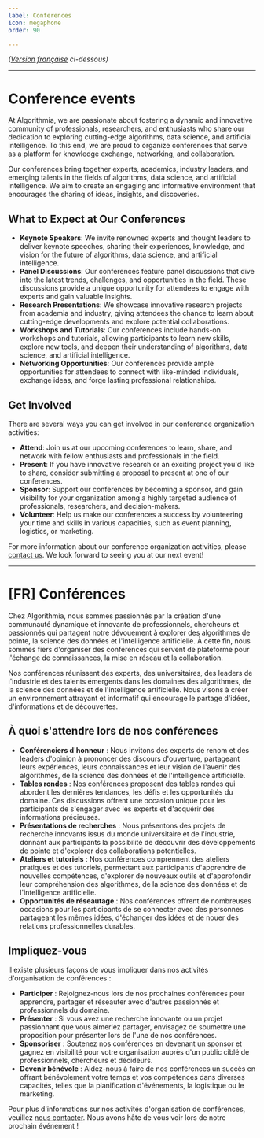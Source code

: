 ```yaml
---
label: Conferences
icon: megaphone
order: 90

---
```

*([Version française](#vf) ci-dessous)*

---

# Conference events
At Algorithmia, we are passionate about fostering a dynamic and innovative community of professionals, researchers, and enthusiasts who share our dedication to exploring cutting-edge algorithms, data science, and artificial intelligence. To this end, we are proud to organize conferences that serve as a platform for knowledge exchange, networking, and collaboration.

Our conferences bring together experts, academics, industry leaders, and emerging talents in the fields of algorithms, data science, and artificial intelligence. We aim to create an engaging and informative environment that encourages the sharing of ideas, insights, and discoveries.

## What to Expect at Our Conferences
- **Keynote Speakers**: We invite renowned experts and thought leaders to deliver keynote speeches, sharing their experiences, knowledge, and vision for the future of algorithms, data science, and artificial intelligence.
- **Panel Discussions**: Our conferences feature panel discussions that dive into the latest trends, challenges, and opportunities in the field. These discussions provide a unique opportunity for attendees to engage with experts and gain valuable insights.
- **Research Presentations**: We showcase innovative research projects from academia and industry, giving attendees the chance to learn about cutting-edge developments and explore potential collaborations.
- **Workshops and Tutorials**: Our conferences include hands-on workshops and tutorials, allowing participants to learn new skills, explore new tools, and deepen their understanding of algorithms, data science, and artificial intelligence.
- **Networking Opportunities**: Our conferences provide ample opportunities for attendees to connect with like-minded individuals, exchange ideas, and forge lasting professional relationships.

## Get Involved
There are several ways you can get involved in our conference organization activities:

- **Attend**: Join us at our upcoming conferences to learn, share, and network with fellow enthusiasts and professionals in the field.
- **Present**: If you have innovative research or an exciting project you'd like to share, consider submitting a proposal to present at one of our conferences.
- **Sponsor**: Support our conferences by becoming a sponsor, and gain visibility for your organization among a highly targeted audience of professionals, researchers, and decision-makers.
- **Volunteer**: Help us make our conferences a success by volunteering your time and skills in various capacities, such as event planning, logistics, or marketing.

For more information about our conference organization activities, please [contact us](/about/contact.md). We look forward to seeing you at our next event!

---

# <a id="vf"></a>[FR] Conférences
Chez Algorithmia, nous sommes passionnés par la création d'une communauté dynamique et innovante de professionnels, chercheurs et passionnés qui partagent notre dévouement à explorer des algorithmes de pointe, la science des données et l'intelligence artificielle. À cette fin, nous sommes fiers d'organiser des conférences qui servent de plateforme pour l'échange de connaissances, la mise en réseau et la collaboration.

Nos conférences réunissent des experts, des universitaires, des leaders de l'industrie et des talents émergents dans les domaines des algorithmes, de la science des données et de l'intelligence artificielle. Nous visons à créer un environnement attrayant et informatif qui encourage le partage d'idées, d'informations et de découvertes.

## À quoi s'attendre lors de nos conférences
- **Conférenciers d'honneur** : Nous invitons des experts de renom et des leaders d'opinion à prononcer des discours d'ouverture, partageant leurs expériences, leurs connaissances et leur vision de l'avenir des algorithmes, de la science des données et de l'intelligence artificielle.
- **Tables rondes** : Nos conférences proposent des tables rondes qui abordent les dernières tendances, les défis et les opportunités du domaine. Ces discussions offrent une occasion unique pour les participants de s'engager avec les experts et d'acquérir des informations précieuses.
- **Présentations de recherches** : Nous présentons des projets de recherche innovants issus du monde universitaire et de l'industrie, donnant aux participants la possibilité de découvrir des développements de pointe et d'explorer des collaborations potentielles.
- **Ateliers et tutoriels** : Nos conférences comprennent des ateliers pratiques et des tutoriels, permettant aux participants d'apprendre de nouvelles compétences, d'explorer de nouveaux outils et d'approfondir leur compréhension des algorithmes, de la science des données et de l'intelligence artificielle.
- **Opportunités de réseautage** : Nos conférences offrent de nombreuses occasions pour les participants de se connecter avec des personnes partageant les mêmes idées, d'échanger des idées et de nouer des relations professionnelles durables.

## Impliquez-vous
Il existe plusieurs façons de vous impliquer dans nos activités d'organisation de conférences :

- **Participer** : Rejoignez-nous lors de nos prochaines conférences pour apprendre, partager et réseauter avec d'autres passionnés et professionnels du domaine.
- **Présenter** : Si vous avez une recherche innovante ou un projet passionnant que vous aimeriez partager, envisagez de soumettre une proposition pour présenter lors de l'une de nos conférences.
- **Sponsoriser** : Soutenez nos conférences en devenant un sponsor et gagnez en visibilité pour votre organisation auprès d'un public ciblé de professionnels, chercheurs et décideurs.
- **Devenir bénévole** : Aidez-nous à faire de nos conférences un succès en offrant bénévolement votre temps et vos compétences dans diverses capacités, telles que la planification d'événements, la logistique ou le marketing.

Pour plus d'informations sur nos activités d'organisation de conférences, veuillez [nous contacter](/about/contact.md). Nous avons hâte de vous voir lors de notre prochain événement !
